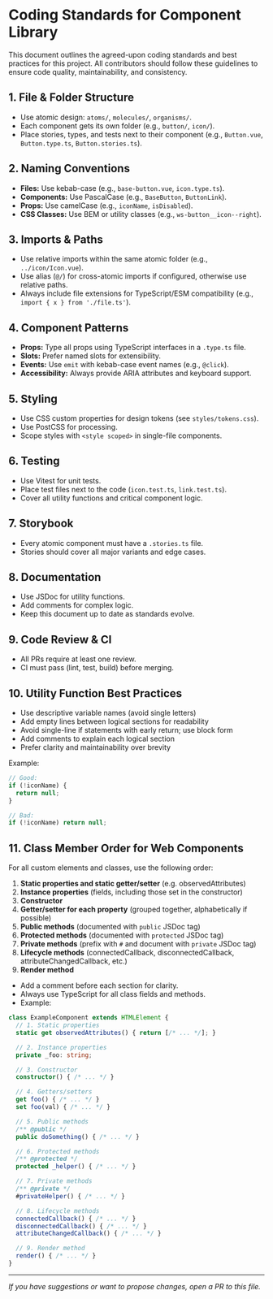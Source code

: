 # Coding Standards for Component Library

This document outlines the agreed-upon coding standards and best practices for this project. All contributors should follow these guidelines to ensure code quality, maintainability, and consistency.

## 1. File & Folder Structure

- Use atomic design: `atoms/`, `molecules/`, `organisms/`.
- Each component gets its own folder (e.g., `button/`, `icon/`).
- Place stories, types, and tests next to their component (e.g., `Button.vue`, `Button.type.ts`, `Button.stories.ts`).

## 2. Naming Conventions

- **Files:** Use kebab-case (e.g., `base-button.vue`, `icon.type.ts`).
- **Components:** Use PascalCase (e.g., `BaseButton`, `ButtonLink`).
- **Props:** Use camelCase (e.g., `iconName`, `isDisabled`).
- **CSS Classes:** Use BEM or utility classes (e.g., `ws-button__icon--right`).

## 3. Imports & Paths

- Use relative imports within the same atomic folder (e.g., `../icon/Icon.vue`).
- Use alias (`@/`) for cross-atomic imports if configured, otherwise use relative paths.
- Always include file extensions for TypeScript/ESM compatibility (e.g., `import { x } from './file.ts'`).

## 4. Component Patterns

- **Props:** Type all props using TypeScript interfaces in a `.type.ts` file.
- **Slots:** Prefer named slots for extensibility.
- **Events:** Use `emit` with kebab-case event names (e.g., `@click`).
- **Accessibility:** Always provide ARIA attributes and keyboard support.

## 5. Styling

- Use CSS custom properties for design tokens (see `styles/tokens.css`).
- Use PostCSS for processing.
- Scope styles with `<style scoped>` in single-file components.

## 6. Testing

- Use Vitest for unit tests.
- Place test files next to the code (`icon.test.ts`, `link.test.ts`).
- Cover all utility functions and critical component logic.

## 7. Storybook

- Every atomic component must have a `.stories.ts` file.
- Stories should cover all major variants and edge cases.

## 8. Documentation

- Use JSDoc for utility functions.
- Add comments for complex logic.
- Keep this document up to date as standards evolve.

## 9. Code Review & CI

- All PRs require at least one review.
- CI must pass (lint, test, build) before merging.

## 10. Utility Function Best Practices

- Use descriptive variable names (avoid single letters)
- Add empty lines between logical sections for readability
- Avoid single-line if statements with early return; use block form
- Add comments to explain each logical section
- Prefer clarity and maintainability over brevity

Example:

```ts
// Good:
if (!iconName) {
  return null;
}

// Bad:
if (!iconName) return null;
```

## 11. Class Member Order for Web Components
For all custom elements and classes, use the following order:

1. **Static properties and static getter/setter** (e.g. observedAttributes)
2. **Instance properties** (fields, including those set in the constructor)
3. **Constructor**
4. **Getter/setter for each property** (grouped together, alphabetically if possible)
5. **Public methods** (documented with `public` JSDoc tag)
6. **Protected methods** (documented with `protected` JSDoc tag)
7. **Private methods** (prefix with `#` and document with `private` JSDoc tag)
8. **Lifecycle methods** (connectedCallback, disconnectedCallback, attributeChangedCallback, etc.)
9. **Render method**

- Add a comment before each section for clarity.
- Always use TypeScript for all class fields and methods.
- Example:

```ts
class ExampleComponent extends HTMLElement {
  // 1. Static properties
  static get observedAttributes() { return [/* ... */]; }

  // 2. Instance properties
  private _foo: string;

  // 3. Constructor
  constructor() { /* ... */ }

  // 4. Getters/setters
  get foo() { /* ... */ }
  set foo(val) { /* ... */ }

  // 5. Public methods
  /** @public */
  public doSomething() { /* ... */ }

  // 6. Protected methods
  /** @protected */
  protected _helper() { /* ... */ }

  // 7. Private methods
  /** @private */
  #privateHelper() { /* ... */ }

  // 8. Lifecycle methods
  connectedCallback() { /* ... */ }
  disconnectedCallback() { /* ... */ }
  attributeChangedCallback() { /* ... */ }

  // 9. Render method
  render() { /* ... */ }
}
```

---

_If you have suggestions or want to propose changes, open a PR to this file._
